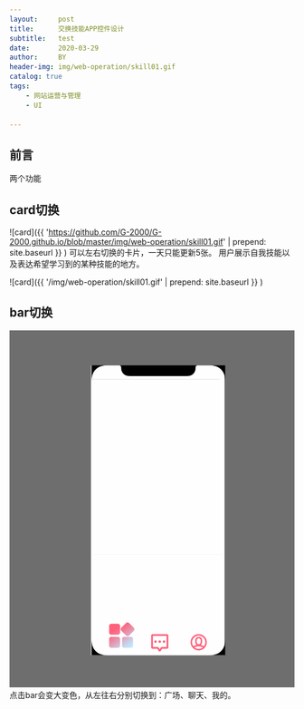 ```yaml
---
layout:     post
title:      交换技能APP控件设计
subtitle:   test
date:       2020-03-29
author:     BY
header-img: img/web-operation/skill01.gif
catalog: true
tags:
    - 网站运营与管理
    - UI
    
---
```

## 前言
两个功能

## card切换

![card]({{ 'https://github.com/G-2000/G-2000.github.io/blob/master/img/web-operation/skill01.gif' | prepend: site.baseurl }} )
可以左右切换的卡片，一天只能更新5张。
用户展示自我技能以及表达希望学习到的某种技能的地方。

![card]({{ '/img/web-operation/skill01.gif' | prepend: site.baseurl }} )
## bar切换

![bar](https://github.com/G-2000/G-2000.github.io/blob/master/img/web-operation/skill02.gif)
点击bar会变大变色，从左往右分别切换到：广场、聊天、我的。 
